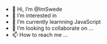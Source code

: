 - 👋 Hi, I’m @ImSwede
- 👀 I’m interested in 
- 🌱 I’m currently learnning JavaScript
- 💞️ I’m looking to collaborate on ...
- 📫 How to reach me ...

<!---
ImSwede/ImSwede is a ✨ special ✨ repository because its `README.md` (this file) appears on your GitHub profile.
You can click the Preview link to take a look at your changes.
--->
